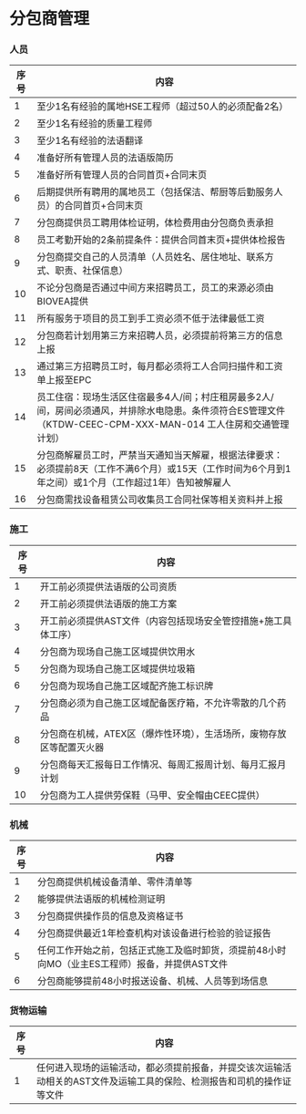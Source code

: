# 分包商管理


### 人员

| 序号 | 内容                                                         |
| ---- | ------------------------------------------------------------ |
| 1    | 至少1名有经验的属地HSE工程师（超过50人的必须配备2名）        |
| 2    | 至少1名有经验的质量工程师                                    |
| 3    | 至少1名有经验的法语翻译                                      |
| 4    | 准备好所有管理人员的法语版简历                               |
| 5    | 准备好所有管理人员的合同首页+合同末页                        |
| 6    | 后期提供所有聘用的属地员工（包括保洁、帮厨等后勤服务人员）的合同首页+合同末页 |
| 7    | 分包商提供员工聘用体检证明，体检费用由分包商负责承担         |
| 8    | 员工考勤开始的2条前提条件：提供合同首末页+提供体检报告       |
| 9    | 分包商提交自己的人员清单（人员姓名、居住地址、联系方式、职责、社保信息） |
| 10   | 不论分包商是否通过中间方来招聘员工，员工的来源必须由BIOVEA提供 |
| 11   | 所有服务于项目的员工到手工资必须不低于法律最低工资           |
| 12   | 分包商若计划用第三方来招聘人员，必须提前将第三方的信息上报   |
| 13   | 通过第三方招聘员工时，每月都必须将工人合同扫描件和工资单上报至EPC |
| 14   | 员工住宿：现场生活区住宿最多4人/间；村庄租房最多2人/间，房间必须通风，并排除水电隐患。条件须符合ES管理文件（KTDW-CEEC-CPM-XXX-MAN-014 工人住房和交通管理计划） |
| 15   | 分包商解雇员工时，严禁当天通知当天解雇，根据法律要求：必须提前8天（工作不满6个月）或15天（工作时间为6个月到1年之间）或1个月（工作超过1年）告知被解雇人 |
| 16 | 分包商需找设备租赁公司收集员工合同社保等相关资料并上报 |

### 施工

| 序号 | 内容                                                         |
| ---- | ------------------------------------------------------------ |
| 1    | 开工前必须提供法语版的公司资质                               |
| 2    | 开工前必须提供法语版的施工方案                               |
| 3    | 开工前必须提供AST文件（内容包括现场安全管控措施+施工具体工序） |
| 4    | 分包商为现场自己施工区域提供饮用水                           |
| 5    | 分包商为现场自己施工区域提供垃圾箱                           |
| 6    | 分包商为现场自己施工区域配齐施工标识牌                       |
| 7    | 分包商必须为自己施工区域配备医疗箱，不允许零散的几个药品     |
| 8    | 分包商在机械，ATEX区（爆炸性环境），生活场所，废物存放区等配置灭火器 |
| 9    | 分包商每天汇报每日工作情况、每周汇报周计划、每月汇报月计划   |
| 10   | 分包商为工人提供劳保鞋（马甲、安全帽由CEEC提供）             |

### 机械

| 序号 | 内容                                                         |
| ---- | ------------------------------------------------------------ |
| 1    | 分包商提供机械设备清单、零件清单等                           |
| 2    | 能够提供法语版的机械检测证明                                 |
| 3    | 分包商提供操作员的信息及资格证书                             |
| 4    | 分包商提供最近1年检查机构对该设备进行检验的验证报告          |
| 5    | 任何工作开始之前，包括正式施工及临时卸货，须提前48小时向MO（业主ES工程师）报备，并提供AST文件 |
| 6    | 分包商能够提前48小时报送设备、机械、人员等到场信息           |

### 货物运输

| 序号 | 内容                                                         |
| ---- | ------------------------------------------------------------ |
| 1    | 任何进入现场的运输活动，都必须提前报备，并提交该次运输活动相关的AST文件及运输工具的保险、检测报告和司机的操作证等文件 |

